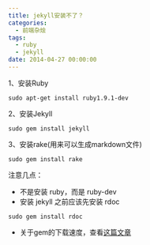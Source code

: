 ```yaml
---
title: jekyll安装不了？
categories:
  - 前端杂烩
tags:
  - ruby
  - jekyll
date: 2014-04-27 00:00:00
---
```



1、安装Ruby

	sudo apt-get install ruby1.9.1-dev
	
2、安装Jekyll

	sudo gem install jekyll
	
3、安装rake(用来可以生成markdown文件)

	sudo gem install rake
	
注意几点：

- 不是安装 ruby，而是 ruby-dev
- 安装 jekyll 之前应该先安装 rdoc

```	
sudo gem install rdoc
```
	
- 关于gem的下载速度，查看[这篇文章](/2014/04/27/gem-sources)
